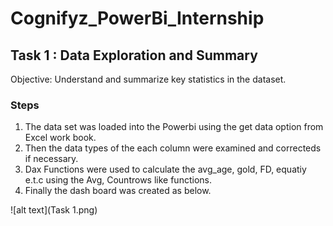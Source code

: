 # Cognifyz_PowerBi_Internship
## Task 1 : Data Exploration and Summary
Objective: Understand and summarize key statistics in the dataset.
### Steps
1. The data set was loaded into the Powerbi using the get data option from Excel work book.
2. Then the data types of the each column were examined and correcteds if necessary.
3. Dax Functions were  used to calculate the avg_age, gold, FD, equatiy e.t.c using the Avg, Countrows like functions.
4. Finally the dash board was created as below.

![alt text](Task 1.png)

